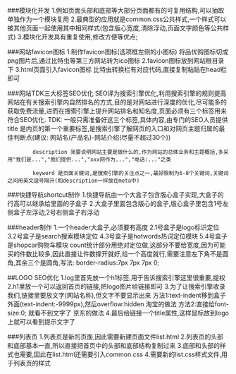 ###模块化开发
    1.例如页面头部和底部等大部分页面都有的可复用结构,可以抽取单独作为一个模块复用
    2.最典型的应用就是common.css公共样式,一个样式可以被其他页面一起使用其中相同样式(包含版心宽度,清除浮动,页面文字颜色等公共样式)
    3.模块化开发具有重复使用,修改方便等优点;

###网站favicon图标
    1.制作favicon图标(选项框左侧的小图标)
        将品优购图标切成png图片后,通过比特虫等第三方网站转为ico图标
    2.favicon图标放到网站根目录下
    3.html页面引入favicon图标
        比特虫转换栏有对应代码,直接复制粘贴在head栏即可


###网站TDK三大标签SEO优化
    SEO译为搜索引擎优化,利用搜索引擎的规则提高网站在有关搜索引擎内自然排名的方式,目的是对网站进行深度的优化,尽可能多的获取免费流量,进而在搜索引擎上提升网站排名和知名度,页面必须有三个标签用来符合SEO优化.
        TDK: 一般只需准备好这三个标签,具体内容,由专门的SEO人员提供
            title   是内页的第一个重要标签,是搜索引擎了解网页的入口和对网页主题归属的最佳判断点(建议: 网站名(产品名)-网站介绍(尽量不超过30个))

            description 简要说明网站主要是做什么的,作为网站的总体业务和主题概括,多采用"我们是...","我们提供...","xxx网作为...","电话:..."之类

            keyword 是页面关键词,是搜索引擎的关注点之一,最好限制为6-8个关键词,关键词之间用英文逗号隔开(和description一样放在meta中)
    

###快捷导航shortcut制作
    1.快捷导航由一个大盒子包含版心盒子实现,大盒子的行高可以继承给里面的子盒子
    2.大盒子里面包含版心的盒子,版心盒子里包含1号左侧盒子左浮动,2号右侧盒子右浮动

###header制作
    1.一个header大盒子,必须要有高度
    2.1号盒子是logo标识定位
    3.2号盒子是search搜索模块定位
    4.3号盒子是hotwords热词定位模块
    5.4号盒子是shopcar购物车模块
        count统计部分用绝对定位做,这部分不要给宽度,因为可能买的件数比较多,因此直接让件数撑开就好,给一个高度就行,需要注意左下角不是圆角,其余三个是圆角,写法: border-radius:7px 7px 7px 0;

##LOGO SEO优化
    1.log里首先放一个h1标签,用于告诉搜索引擎这里很重要,提权
    2.h1里放一个可以返回首页的链接,把logo图片给链接即可
    3.为了让搜索引擎收录我们,链接里要放文字(网站名称),但文字不要显示出来
        方法1:text-indent移到盒子外面(text-indent:-9999px),然后overflow:hidden  淘宝的做法
        方法2:直接给font-size:0; 就看不到文字了     京东的做法
    4.最后给链接一个title属性,这样鼠标放到logo上就可以看到提示文字了


###列表页
    1.列表页是新的页面,因此需要新建页面文件list.html
    2.列表页的头部和底部基本一直,所以直接把首页中的头部和底部结构复制过来
    3.底部和头部的样式也需要,因此在list.html还需要引入common.css
    4.需要新的list.css样式文件,用于列表页的样式



